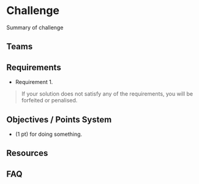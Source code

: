 # Challenge

Summary of challenge

## Teams

## Requirements

- Requirement 1.

> If your solution does not satisfy any of the requirements, you will be forfeited or penalised.

## Objectives / Points System

- (1 pt) for doing something.

## Resources

## FAQ